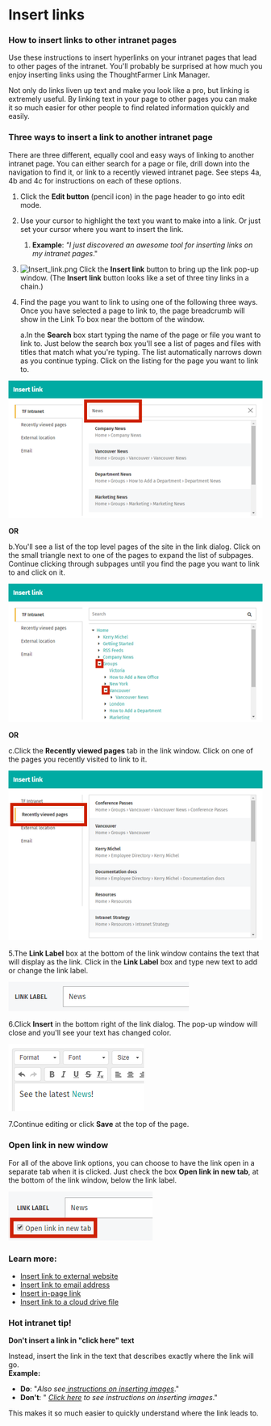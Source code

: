 # Insert links



### How to insert links to other intranet pages

Use these instructions to insert hyperlinks on your intranet pages that lead to other pages of the intranet. You'll probably be surprised at how much you enjoy inserting links using the ThoughtFarmer Link Manager.  
  
Not only do links liven up text and make you look like a pro, but linking is extremely useful. By linking text in your page to other pages you can make it so much easier for other people to find related information quickly and easily.

### Three ways to insert a link to another intranet page

There are three different, equally cool and easy ways of linking to another intranet page. You can either search for a page or file, drill down into the navigation to find it, or link to a recently viewed intranet page. See steps 4a, 4b and 4c for instructions on each of these options.

1. Click the **Edit button** \(pencil icon\) in the page header to go into edit mode.
2. Use your cursor to highlight the text you want to make into a link. Or just set your cursor where you want to insert the link.
   1. **Example**: _"I just discovered an awesome tool for inserting links on my intranet pages_."
3. ![Insert\_link.png](https://community.thoughtfarmer.com/imagethumb/208045330000/15841/44x39/False/Insert_link.png) Click the **Insert link** button to bring up the link pop-up window. \(The **Insert link** button looks like a set of three tiny links in a chain.\)
4. Find the page you want to link to using one of the following three ways. Once you have selected a page to link to, the page breadcrumb will show in the Link To box near the bottom of the window.

   a.In the **Search** box start typing the name of the page or file you want to link to. Just below the search box you'll see a list of pages and files with titles that match what you're typing. The list automatically narrows down as you continue typing. Click on the listing for the page you want to link to.

![](../../../.gitbook/assets/1%20%2875%29.png)



**OR**

b.You'll see a list of the top level pages of the site in the link dialog. Click on the small triangle next to one of the pages to expand the list of subpages. Continue clicking through subpages until you find the page you want to link to and click on it.

![](../../../.gitbook/assets/2%20%2884%29.png)



**OR**

c.Click the **Recently viewed pages** tab in the link window. Click on one of the pages you recently visited to link to it.

![](../../../.gitbook/assets/3%20%2840%29.png)

5.The **Link Label** box at the bottom of the link window contains the text that will display as the link. Click in the **Link Label** box and type new text to add or change the link label.  


![](../../../.gitbook/assets/4%20%2858%29.png)

6.Click **Insert** in the bottom right of the link dialog. The pop-up window will close and you'll see your text has changed color.

![](../../../.gitbook/assets/5%20%2839%29.png)



7.Continue editing or click **Save** at the top of the page.

### Open link in new window

For all of the above link options, you can choose to have the link open in a separate tab when it is clicked. Just check the box **Open link in new tab**, at the bottom of the link window, below the link label.

![](../../../.gitbook/assets/6%20%282%29.png)

### Learn more:

* [Insert link to external website](insert-link-to-external-website.md)
* [Insert link to email address](insert-link-to-email-address.md)
* [Insert in-page link](insert-in-page-link.md)
* [Insert link to a cloud drive file](../../cloud-drive-integration/link-to-cloud-drive-files-in-page-content.md)

### Hot intranet tip!

**Don't insert a link in "click here" text**

Instead, insert the link in the text that describes exactly where the link will go.  
**Example:**

* **Do**: "_Also see_[ _instructions on inserting images_](../insert-images.md)."
* **Don't**: " [_Click here_](../insert-images.md) _to see instructions on inserting images_."

This makes it so much easier to quickly understand where the link leads to.

